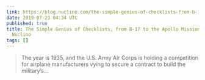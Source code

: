 ```yaml
---
link: https://blog.nuclino.com/the-simple-genius-of-checklists-from-b-17-to-the-apollo-missions
date: 2019-07-23 04:34 UTC
published: true
title: The Simple Genius of Checklists, from B-17 to the Apollo Missions | Inside
  Nuclino
tags: []
---
```


<blockquote>The year is 1935, and the U.S. Army Air Corps is holding a competition for airplane manufacturers vying to secure a contract to build the military’s...</blockquote>
